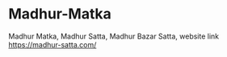 # Madhur-Matka
Madhur Matka, Madhur Satta, Madhur Bazar Satta, website link https://madhur-satta.com/
